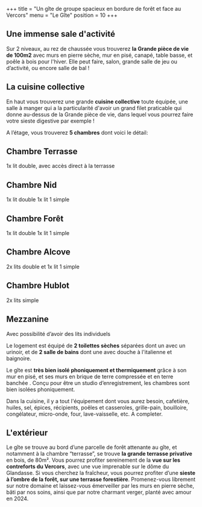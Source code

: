+++
title = "Un gîte de groupe spacieux en bordure de forêt et face au Vercors"
menu = "Le Gîte"
position = 10 
+++

## Une immense sale d'activité
Sur 2 niveaux, au rez de chaussée vous trouverez **la Grande pièce de vie de 100m2** avec murs en pierre sèche, mur en pisé, canapé, table basse, et poêle à bois pour l'hiver. Elle peut faire, salon, grande salle de jeu ou d’activité, ou encore salle de bal !



## La cuisine collective
En haut vous trouverez une grande **cuisine collective** toute équipée, une salle à manger qui a la particularité d'avoir un grand filet praticable qui donne au-dessus de la Grande pièce de vie, dans lequel vous pourrez faire votre sieste digestive par exemple !


A l’étage, vous trouverez **5 chambres** dont voici le détail:

## Chambre Terrasse 
1x lit double, avec accès direct à la terrasse


## Chambre Nid
1x lit double 1x lit 1 simple


## Chambre Forêt
1x lit double 1x lit 1 simple


## Chambre Alcove
2x lits double et 1x lit 1 simple

## Chambre Hublot
2x lits simple

## Mezzanine
Avec possibilité d’avoir des lits individuels

Le logement est équipé de **2 toilettes sèches** séparées dont un avec un urinoir, et de **2 salle de bains** dont une avec douche à l'italienne et baignoire.

Le gîte est **très bien isolé phoniquement et thermiquement** grâce à son mur en pisé, et ses murs en brique de terre compressée et en terre banchée . Conçu pour être un studio d’enregistrement, les chambres sont bien isolées phoniquement.

Dans la cuisine, il y a tout l'équipement dont vous aurez besoin, cafetière, huiles, sel, épices, récipients, poêles et casseroles, grille-pain, bouilloire, congélateur,  micro-onde, four, lave-vaisselle, etc. A completer.



## L'extérieur

Le gîte se trouve au bord d’une parcelle de forêt attenante au gîte, et notamment à la chambre “terrasse”, se trouve **la grande terrasse privative** en bois, de 80m². Vous pourrez profiter sereinement de la **vue sur les contreforts du Vercors**, avec une vue imprenable sur le dôme du Glandasse. Si vous cherchez la fraîcheur, vous pourrez profiter d’une **sieste à l’ombre de la forêt, sur une terrasse forestière**. Promenez-vous librement sur notre domaine et laissez-vous émerveiller par les murs en pierre sèche, bâti par nos soins, ainsi que par notre charmant verger, planté avec amour en 2024.

